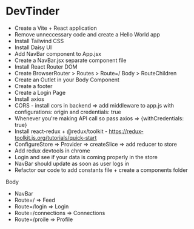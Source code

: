 # DevTinder

-   Create a Vite + React application
-   Remove unneccessary code and create a Hello World app
-   Install Tailwind CSS
-   Install Daisy UI
-   Add NavBar component to App.jsx
-   Create a NavBar.jsx separate component file
-   Install React Router DOM
-   Create BrowserRouter > Routes > Route=/ Body > RouteChildren
-   Create an Outlet in your Body Component
-   Create a footer
-   Create a Login Page
-   Install axios
-   CORS - install cors in backend => add middleware to app.js with configurations: origin and credentials: true
-   Whenever you're making API call so pass axios => {withCredentials: true}
-   Install react-redux + @redux/toolkit - https://redux-toolkit.js.org/tutorials/quick-start
-   ConfigureStore => Provider => createSlice => add reducer to store
-   Add redux devtools in chrome
-   Login and see if your data is coming properly in the store
-   NavBar should update as soon as user logs in
-   Refactor our code to add constants file + create a components folder

Body

-   NavBar
-   Route=/ => Feed
-   Route=/login => Login
-   Route=/connections => Connections
-   Route=/proile => Profile
